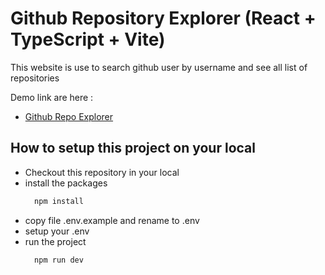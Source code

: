 # Github Repository Explorer (React + TypeScript + Vite)

This website is use to search github user by username and see all list of repositories 

Demo link are here :

- [Github Repo Explorer](https://ahmadadityakj.github.io/repo-explorer/) 
## How to setup this project on your local

- Checkout this repository in your local
- install the packages
  ```js
    npm install
  ```
- copy file .env.example and rename to .env
- setup your .env
- run the project
  ```js
    npm run dev
  ```
